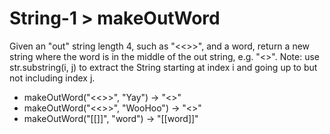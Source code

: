 # String-1 > makeOutWord

Given an "out" string length 4, such as "<<>>", and a word, return a new string where the word is in the middle of the out string, e.g. "<<word>>". Note: use str.substring(i, j) to extract the String starting at index i and going up to but not including index j.

- makeOutWord("<<>>", "Yay") → "<<Yay>>"
- makeOutWord("<<>>", "WooHoo") → "<<WooHoo>>"
- makeOutWord("[[]]", "word") → "[[word]]"